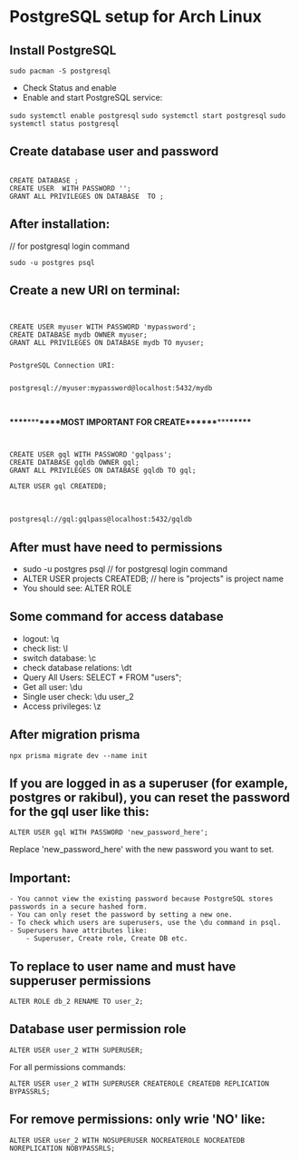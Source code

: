 # PostgreSQL setup for Arch Linux

## Install PostgreSQL

`sudo pacman -S postgresql`

- Check Status and enable
- Enable and start PostgreSQL service:

`sudo systemctl enable postgresql`
`sudo systemctl start postgresql`
`sudo systemctl status postgresql`

## Create database user and password

<pre><code>
CREATE DATABASE <Database name>;
CREATE USER <your user name> WITH PASSWORD '<your password>';
GRANT ALL PRIVILEGES ON DATABASE <Database name> TO <your user name>;
</code></pre>

## After installation:

<p> // for postgresql login command</p>

`sudo -u postgres psql`

## Create a new URI on terminal:

<pre>
<code>

CREATE USER myuser WITH PASSWORD 'mypassword';
CREATE DATABASE mydb OWNER myuser;
GRANT ALL PRIVILEGES ON DATABASE mydb TO myuser;

<p>PostgreSQL Connection URI:</p> 
postgresql://myuser:mypassword@localhost:5432/mydb

</code>
</pre>

**\*\*\*\***\*\*\***\*\*\*\***MOST IMPORTANT FOR CREATE\***\*\*\*\*\***\*\*\***\*\*\*\*\***

<pre>
<code>

CREATE USER gql WITH PASSWORD 'gqlpass';
CREATE DATABASE gqldb OWNER gql;
GRANT ALL PRIVILEGES ON DATABASE gqldb TO gql;

ALTER USER gql CREATEDB;

</code>
</pre>

`postgresql://gql:gqlpass@localhost:5432/gqldb`

## After must have need to permissions

- sudo -u postgres psql // for postgresql login command
- ALTER USER projects CREATEDB; // here is "projects" is project name
- You should see: ALTER ROLE

## Some command for access database

- logout: \q
- check list: \l
- switch database: \c <database name>
- check database relations: \dt
- Query All Users: SELECT \* FROM "users";
- Get all user: \du
- Single user check: \du user_2
- Access privileges: \z

## After migration prisma

`npx prisma migrate dev --name init`

## If you are logged in as a superuser (for example, postgres or rakibul), you can reset the password for the gql user like this:

`ALTER USER gql WITH PASSWORD 'new_password_here';`

<p>Replace 'new_password_here' with the new password you want to set.</p>

## Important:

    - You cannot view the existing password because PostgreSQL stores passwords in a secure hashed form.
    - You can only reset the password by setting a new one.
    - To check which users are superusers, use the \du command in psql.
    - Superusers have attributes like:
        - Superuser, Create role, Create DB etc.

## To replace to user name and must have supperuser permissions

`ALTER ROLE db_2 RENAME TO user_2;`

## Database user permission role

`ALTER USER user_2 WITH SUPERUSER;`

<p>For all permissions commands:</p>

`ALTER USER user_2 WITH SUPERUSER CREATEROLE CREATEDB REPLICATION BYPASSRLS;`

## For remove permissions: only wrie 'NO' like:

`ALTER USER user_2 WITH NOSUPERUSER NOCREATEROLE NOCREATEDB NOREPLICATION NOBYPASSRLS;`
